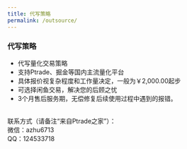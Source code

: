 ```yaml
---
title: 代写策略
permalink: /outsource/
---
```


### 代写策略


* 代写量化交易策略
* 支持Ptrade、掘金等国内主流量化平台
* 具体报价视复杂程度和工作量决定，一般为￥2,000.00起步
* 可选择闲鱼交易，解决您的后顾之忧
* 3个月售后服务期，无偿修复后续使用过程中遇到的报错。

<br>
联系方式（请备注“来自Ptrade之家”）：<br>
微信：azhu6713<br>
QQ：124533718<br>